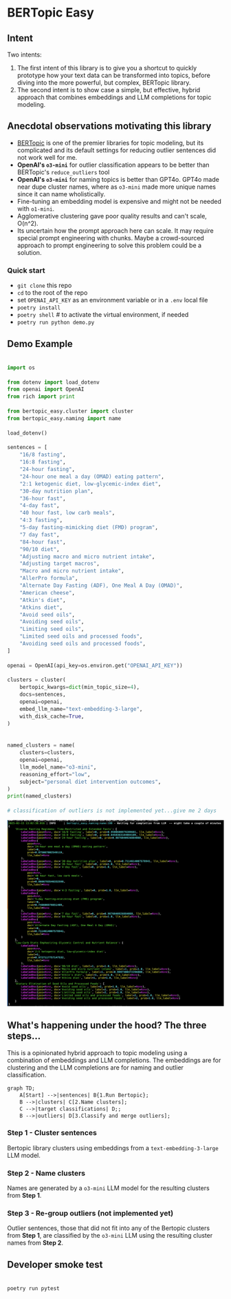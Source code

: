 # BERTopic Easy

## Intent

Two intents:

1. The first intent of this library is to give you a shortcut to quickly prototype how
   your text data can be transformed into topics, before diving into the more
   powerful, but complex, BERTopic library.
2. The second intent is to show case a simple, but effective, hybrid approach that
   combines embeddings and LLM completions for topic modeling.

## Anecdotal observations motivating this library

-   [BERTopic](https://maartengr.github.io/BERTopic/index.html) is one of the
    premier libraries for topic modeling, but its complicated and its default
    settings for reducing outlier sentences did not work well for me.
-   **OpenAI's `o3-mini`** for outlier classification appears to be better than
    BERTopic's `reduce_outliers` tool
-   **OpenAI's `o3-mini`** for naming topics is better than GPT4o. GPT4o made near dupe cluster names, where as `o3-mini` made more unique names since it can name wholistically.
-   Fine-tuning an embedding model is expensive and might not be needed with `o1-mini`.
-   Agglomerative clustering gave poor quality results and can't scale, O(n^2).
-   Its uncertain how the prompt approach here can scale. It may require special prompt engineering with chunks. Maybe a crowd-sourced approach to prompt engineering to solve this problem could be a solution.

### Quick start

-   `git clone` this repo
-   `cd` to the root of the repo
-   set `OPENAI_API_KEY` as an environment variable or in a `.env` local file
-   `poetry install`
-   `poetry shell` # to activate the virtual environment, if needed
-   `poetry run python demo.py`

## Demo Example

```python

import os

from dotenv import load_dotenv
from openai import OpenAI
from rich import print

from bertopic_easy.cluster import cluster
from bertopic_easy.naming import name

load_dotenv()

sentences = [
    "16/8 fasting",
    "16:8 fasting",
    "24-hour fasting",
    "24-hour one meal a day (OMAD) eating pattern",
    "2:1 ketogenic diet, low-glycemic-index diet",
    "30-day nutrition plan",
    "36-hour fast",
    "4-day fast",
    "40 hour fast, low carb meals",
    "4:3 fasting",
    "5-day fasting-mimicking diet (FMD) program",
    "7 day fast",
    "84-hour fast",
    "90/10 diet",
    "Adjusting macro and micro nutrient intake",
    "Adjusting target macros",
    "Macro and micro nutrient intake",
    "AllerPro formula",
    "Alternate Day Fasting (ADF), One Meal A Day (OMAD)",
    "American cheese",
    "Atkin's diet",
    "Atkins diet",
    "Avoid seed oils",
    "Avoiding seed oils",
    "Limiting seed oils",
    "Limited seed oils and processed foods",
    "Avoiding seed oils and processed foods",
]

openai = OpenAI(api_key=os.environ.get("OPENAI_API_KEY"))

clusters = cluster(
    bertopic_kwargs=dict(min_topic_size=4),
    docs=sentences,
    openai=openai,
    embed_llm_name="text-embedding-3-large",
    with_disk_cache=True,
)


named_clusters = name(
    clusters=clusters,
    openai=openai,
    llm_model_name="o3-mini",
    reasoning_effort="low",
    subject="personal diet intervention outcomes",
)
print(named_clusters)

# classification of outliers is not implemented yet...give me 2 days
```

![pytest output](images/demo_output.png)

## What's happening under the hood? The three steps...

This is a opinionated hybrid approach to topic modeling using a combination of
embeddings and LLM completions. The embeddings are for clustering and the LLM
completions are for naming and outlier classification.

```mermaid
graph TD;
    A[Start] -->|sentences| B{1.Run Bertopic};
    B -->|clusters| C[2.Name clusters];
    C -->|target classifications| D;;
    B -->|outliers| D[3.Classify and merge outliers];
```

### Step 1 - Cluster sentences

Bertopic library clusters using embeddings from a `text-embedding-3-large` LLM model.

### Step 2 - Name clusters

Names are generated by a `o3-mini` LLM model for the resulting clusters from **Step 1**.

### Step 3 - Re-group outliers (not implemented yet)

Outlier sentences, those that did not fit into any of the Bertopic clusters
from **Step 1**, are classified by the `o3-mini` LLM using the resulting
cluster names from **Step 2**.

## Developer smoke test

```bash

poetry run pytest

```
